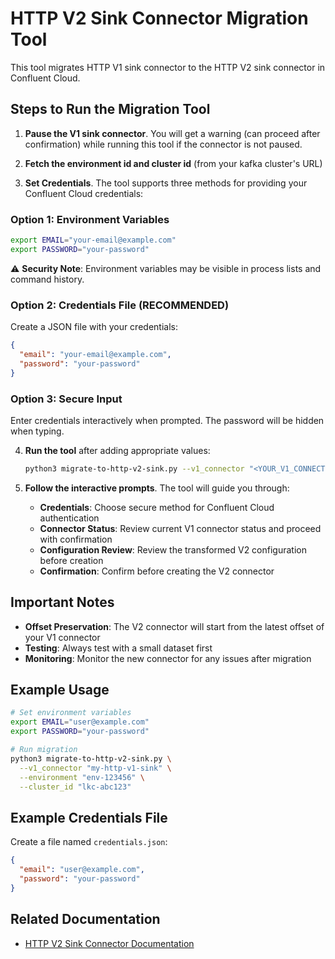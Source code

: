 # HTTP V2 Sink Connector Migration Tool

This tool migrates HTTP V1 sink connector to the HTTP V2 sink connector in Confluent Cloud.


## Steps to Run the Migration Tool

1. **Pause the V1 sink connector**. You will get a warning (can proceed after confirmation) while running this tool if the connector is not paused.

2. **Fetch the environment id and cluster id** (from your kafka cluster's URL)

3. **Set Credentials**. The tool supports three methods for providing your Confluent Cloud credentials:

### Option 1: Environment Variables
```bash
export EMAIL="your-email@example.com"
export PASSWORD="your-password"
```
⚠️ **Security Note**: Environment variables may be visible in process lists and command history.

### Option 2: Credentials File (RECOMMENDED)
Create a JSON file with your credentials:
```json
{
  "email": "your-email@example.com",
  "password": "your-password"
}
```

### Option 3: Secure Input
Enter credentials interactively when prompted. The password will be hidden when typing.

4. **Run the tool** after adding appropriate values:
   ```bash
   python3 migrate-to-http-v2-sink.py --v1_connector "<YOUR_V1_CONNECTOR_NAME>" --environment <YOUR_ENVIRONMENT_ID> --cluster_id "<YOUR_KAFKA_CLUSTER_ID>"
   ```

5. **Follow the interactive prompts**. The tool will guide you through:
   - **Credentials**: Choose secure method for Confluent Cloud authentication
   - **Connector Status**: Review current V1 connector status and proceed with confirmation
   - **Configuration Review**: Review the transformed V2 configuration before creation
   - **Confirmation**: Confirm before creating the V2 connector

## Important Notes

- **Offset Preservation**: The V2 connector will start from the latest offset of your V1 connector
- **Testing**: Always test with a small dataset first
- **Monitoring**: Monitor the new connector for any issues after migration

## Example Usage

```bash
# Set environment variables
export EMAIL="user@example.com"
export PASSWORD="your-password"

# Run migration
python3 migrate-to-http-v2-sink.py \
  --v1_connector "my-http-v1-sink" \
  --environment "env-123456" \
  --cluster_id "lkc-abc123"
```

## Example Credentials File

Create a file named `credentials.json`:
```json
{
  "email": "user@example.com",
  "password": "your-password"
}
```

## Related Documentation

- [HTTP V2 Sink Connector Documentation](https://docs.confluent.io/cloud/current/connectors/cc-http-sink-v2.html)
